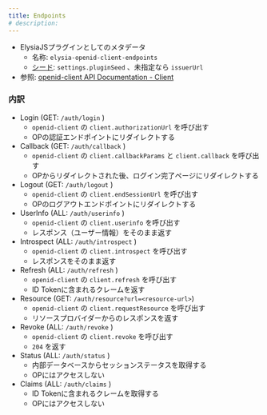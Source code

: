 ```yaml
---
title: Endpoints
# description:
---
```


- ElysiaJSプラグインとしてのメタデータ
    - 名称: `elysia-openid-client-endpoints`
    - [シード](https://elysiajs.com/essential/plugin#plugin-deduplication): `settings.pluginSeed` 、未指定なら `issuerUrl`
- 参照: [openid-client API Documentation - Client](https://github.com/panva/node-openid-client/blob/main/docs/README.md#client)

### 内訳

- Login (GET: `/auth/login` )
    - `openid-client` の `client.authorizationUrl` を呼び出す
    - OPの認証エンドポイントにリダイレクトする
- Callback (GET: `/auth/callback` )
    - `openid-client` の `client.callbackParams` と `client.callback` を呼び出す
    - OPからリダイレクトされた後、ログイン完了ページにリダイレクトする
- Logout (GET: `/auth/logout` )
    - `openid-client` の `client.endSessionUrl` を呼び出す
    - OPのログアウトエンドポイントにリダイレクトする
- UserInfo (ALL: `/auth/userinfo` )
    - `openid-client` の `client.userinfo` を呼び出す
    - レスポンス（ユーザー情報）をそのまま返す
- Introspect  (ALL: `/auth/introspect` )
    - `openid-client` の `client.introspect` を呼び出す
    - レスポンスをそのまま返す
- Refresh (ALL: `/auth/refresh` )
    - `openid-client` の `client.refresh` を呼び出す
    - ID Tokenに含まれるクレームを返す
- Resource (GET: `/auth/resource?url=<resource-url>`)
    - `openid-client` の `client.requestResource` を呼び出す
    - リソースプロバイダーからのレスポンスを返す
- Revoke (ALL: `/auth/revoke` )
    - `openid-client` の `client.revoke` を呼び出す
    - `204` を返す
- Status (ALL: `/auth/status` )
    - 内部データベースからセッションステータスを取得する
    - OPにはアクセスしない
- Claims (ALL: `/auth/claims` )
    - ID Tokenに含まれるクレームを取得する
    - OPにはアクセスしない
